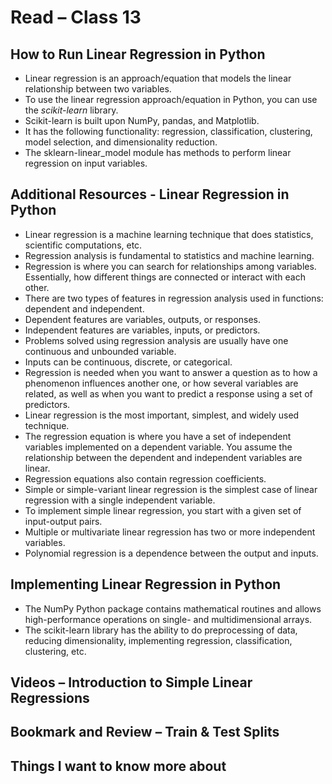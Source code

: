 # Read – Class 13

## How to Run Linear Regression in Python

- Linear regression is an approach/equation that models the linear relationship between two variables.  
- To use the linear regression approach/equation in Python, you can use the _scikit-learn_ library.  
- Scikit-learn is built upon NumPy, pandas, and Matplotlib.  
- It has the following functionality: regression, classification, clustering, model selection, and dimensionality reduction.  
- The sklearn-linear_model module has methods to perform linear regression on input variables.  

## Additional Resources - Linear Regression in Python

- Linear regression is a machine learning technique that does statistics, scientific computations, etc.  
- Regression analysis is fundamental to statistics and machine learning.  
- Regression is where you can search for relationships among variables. Essentially, how different things are connected or interact with each other.  
- There are two types of features in regression analysis used in functions: dependent and independent.  
- Dependent features are variables, outputs, or responses.  
- Independent features are variables, inputs, or predictors.  
- Problems solved using regression analysis are usually have one continuous and unbounded variable.  
- Inputs can be continuous, discrete, or categorical.  
- Regression is needed when you want to answer a question as to how a phenomenon influences another one, or how several variables are related, as well as when you want to predict a response using a set of predictors.  
- Linear regression is the most important, simplest, and widely used technique.  
- The regression equation is where you have a set of independent variables implemented on a dependent variable. You assume the relationship between the dependent and independent variables are linear.  
- Regression equations also contain regression coefficients.  
- Simple or simple-variant linear regression is the simplest case of linear regression with a single independent variable.  
- To implement simple linear regression, you start with a given set of input-output pairs.  
- Multiple or multivariate linear regression has two or more independent variables.  
- Polynomial regression is a dependence between the output and inputs.  

## Implementing Linear Regression in Python

- The NumPy Python package contains mathematical routines and allows high-performance operations on single- and multidimensional arrays.  
- The scikit-learn library has the ability to do preprocessing of data, reducing dimensionality, implementing regression, classification, clustering, etc.

## Videos – Introduction to Simple Linear Regressions

## Bookmark and Review – Train & Test Splits

## Things I want to know more about

